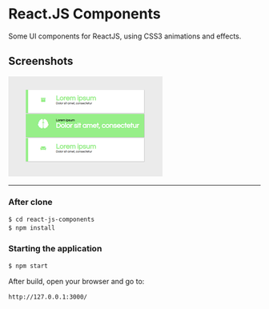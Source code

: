 # React.JS Components

Some UI components for ReactJS, using CSS3 animations and effects.

## Screenshots

[![Hover 1](https://github.com/EduardoRotundaro/css-effects/blob/master/docs/images/animated_menu.png)](https://github.com/EduardoRotundaro/css-effects/tree/master/src/animated-menu)

---

### After clone

```sh
$ cd react-js-components
$ npm install
```

### Starting the application

```sh
$ npm start
```

After build, open your browser and go to:

```sh
http://127.0.0.1:3000/
```
